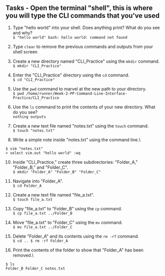 ## Tasks - Open the terminal "shell", this is where you will type the CLI commands that you've used

1. Type "hello world" into your shell. Does anything print? What do you see and why?\
   `$ "hello world" bash: hello world: command not found`
2. Type `clear` to remove the previous commands and outputs from your shell screen
3. Create a new directory named "CLI_Practice" using the `mkdir` command.\
   `$ mkdir "CLI_Practice"`

4. Enter the "CLI_Practice" directory using the `cd` command.\
   `$ cd "CLI_Practice"`

5. Use the `pwd` command to marvel at the new path to your directory.\
   `$ pwd /home/runner/Week-2-PP-Command-Line-Interface-Practice/CLI_Practice`

6. Use the `ls` command to print the contents of your new directory. What do you see?\
   `nothing outputs`

7. Create a new text file named "notes.txt" using the `touch` command.\
   `$ touch "notes.txt"`

8. Write a simple note inside "notes.txt" using the command line.\

```
$ vim "notes.txt"
> select vim.out "hello world" :wq
```

10. Inside "CLI_Practice," create three subdirectories: "Folder_A," "Folder_B," and "Folder_C".\
    `$ mkdir "Folder_A" "Folder_B" "Folder_C"`

11. Navigate into "Folder_A".\
    `$ cd Folder_A`

12. Create a new text file named "file_a.txt".\
    `$ touch file_a.txt`

13. Copy "file_a.txt" to "Folder_B" using the `cp` command.\
    `$ cp file_a.txt ../Folder_B`

14. Move "file_a.txt" to "Folder_C" using the `mv` command.\
    `$ mv file_a.txt ../Folder_C`

15. Delete "Folder_A" and its contents using the `rm -rf` command.\
    `$ cd .. $ rm -rf Folder_A`

16. Print the contents of the folder to show that "Folder_A" has been removed.\

```
$ ls
Folder_B Folder_C notes.txt
```
